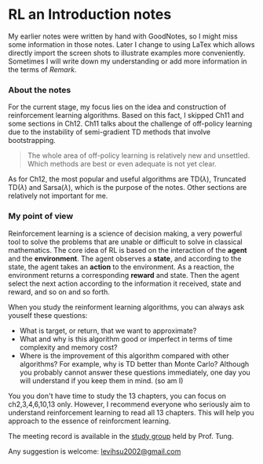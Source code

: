 # RL an Introduction notes
My earlier notes were written by hand with GoodNotes, so I might miss some information in those notes. Later I change to using LaTex which allows directly import the screen shots to illustrate examples more conveniently. Sometimes I will write down my understanding or add more information in the terms of *Remark*. 

### About the notes
For the current stage, my focus lies on the idea and construction of reinforcement learning algorithms. Based on this fact, I skipped Ch11 and some sections in Ch12. Ch11 talks about the challenge of off-policy learning due to the instability of semi-gradient TD methods that involve bootstrapping. 
> The whole area of off-policy learning is relatively new and unsettled. Which methods are best or even adequate is not yet clear.

As for Ch12, the most popular and useful algorithms are TD($\lambda$), Truncated TD($\lambda$) and Sarsa($\lambda$), which is the purpose of the notes. Other sections are relatively not important for me. 
### My point of view
Reinforcement learning is a science of decision making, a very powerful tool to solve the problems that are unable or difficult to solve in classical mathematics. The core idea of RL is based on the interaction of the **agent** and the **environment**. The agent observes a **state**, and according to the state, the agent takes an **action** to the environment. As a reaction, the environment returns a corresponding **reward** and state. Then the agent select the next action according to the information it received, state and reward, and so on and so forth.

When you study the reinforment learning algorithms, you can always ask youself these questions:
- What is target, or return, that we want to approximate?
- What and why is this algorithm good or imperfect in terms of time complexity and memory cost?
- Where is the improvement of this algorithm compared with other algorithms? For example, why is TD better than Monte Carlo?
Although you probably cannot answer these questions immediately, one day you will understand if you keep them in mind. (so am I)

You you don't have time to study the 13 chapters, you can focus on ch2,3,4,6,10,13 only. However, I recommend everyone who seriously aim to understand reinforcement learning to read all 13 chapters. This will help you approach to the essence of reinforcment learning.

The meeting record is available in the [study group](https://sites.google.com/view/sntung/study-group?authuser=0) held by Prof. Tung.

Any suggestion is welcome: levihsu2002@gmail.com
